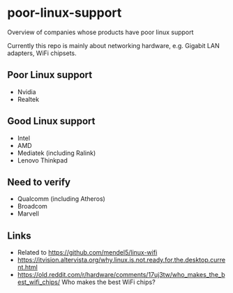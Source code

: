# poor-linux-support
Overview of companies whose products have poor linux support

Currently this repo is mainly about networking hardware, e.g. Gigabit LAN adapters, WiFi chipsets.

## Poor Linux support
- Nvidia
- Realtek

## Good Linux support
- Intel
- AMD
- Mediatek (including Ralink)
- Lenovo Thinkpad

## Need to verify
- Qualcomm (including Atheros)
- Broadcom
- Marvell

## Links
- Related to https://github.com/mendel5/linux-wifi
- https://itvision.altervista.org/why.linux.is.not.ready.for.the.desktop.current.html
- https://old.reddit.com/r/hardware/comments/17uj3tw/who_makes_the_best_wifi_chips/ Who makes the best WiFi chips?
